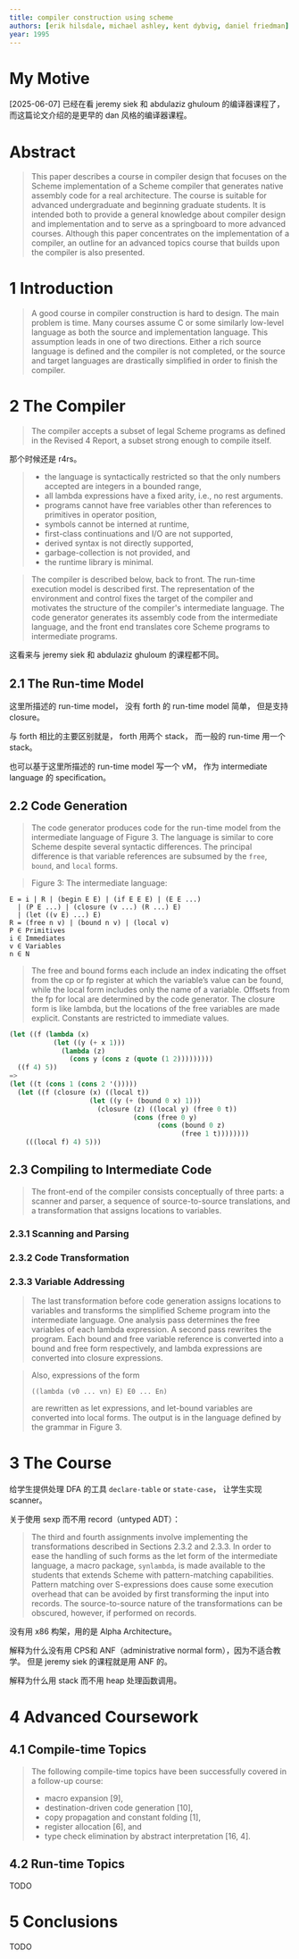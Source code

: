 ```yaml
---
title: compiler construction using scheme
authors: [erik hilsdale, michael ashley, kent dybvig, daniel friedman]
year: 1995
---
```


# My Motive

[2025-06-07] 已经在看 jeremy siek
和 abdulaziz ghuloum 的编译器课程了，
而这篇论文介绍的是更早的 dan 风格的编译器课程。

# Abstract

>  This paper describes a course in compiler design that focuses on
>  the Scheme implementation of a Scheme compiler that generates
>  native assembly code for a real architecture. The course is
>  suitable for advanced undergraduate and beginning graduate
>  students. It is intended both to provide a general knowledge about
>  compiler design and implementation and to serve as a springboard to
>  more advanced courses. Although this paper concentrates on the
>  implementation of a compiler, an outline for an advanced topics
>  course that builds upon the compiler is also presented.

# 1 Introduction

> A good course in compiler construction is hard to design. The main
> problem is time. Many courses assume C or some similarly low-level
> language as both the source and implementation language.  This
> assumption leads in one of two directions. Either a rich source
> language is defined and the compiler is not completed, or the source
> and target languages are drastically simplified in order to finish
> the compiler.

# 2 The Compiler

> The compiler accepts a subset of legal Scheme programs as defined in
> the Revised 4 Report, a subset strong enough to compile itself.

那个时候还是 r4rs。

> - the language is syntactically restricted so that
>   the only numbers accepted are integers in a bounded range,
> - all lambda expressions have a fixed arity, i.e., no rest arguments.
> - programs cannot have free variables other than
>   references to primitives in operator position,
> - symbols cannot be interned at runtime,
> - first-class continuations and I/O are not supported,
> - derived syntax is not directly supported,
> - garbage-collection is not provided, and
> - the runtime library is minimal.

> The compiler is described below, back to front. The run-time
> execution model is described first.  The representation of the
> environment and control fixes the target of the compiler and
> motivates the structure of the compiler's intermediate language.
> The code generator generates its assembly code from the intermediate
> language, and the front end translates core Scheme programs to
> intermediate programs.

这看来与 jeremy siek 和 abdulaziz ghuloum 的课程都不同。

## 2.1 The Run-time Model

这里所描述的 run-time model，
没有 forth 的 run-time model 简单，
但是支持 closure。

与 forth 相比的主要区别就是，
forth 用两个 stack，
而一般的 run-time 用一个 stack。

也可以基于这里所描述的 run-time model 写一个 vM，
作为 intermediate language 的 specification。

## 2.2 Code Generation

> The code generator produces code for the run-time model from the
> intermediate language of Figure 3. The language is similar to core
> Scheme despite several syntactic differences.  The principal
> difference is that variable references are subsumed by the `free`,
> `bound`, and `local` forms.

> Figure 3: The intermediate language:

```bnf
E = i | R | (begin E E) | (if E E E) | (E E ...)
  | (P E ...) | (closure (v ...) (R ...) E)
  | (let ((v E) ...) E)
R = (free n v) | (bound n v) | (local v)
P ∈ Primitives
i ∈ Immediates
v ∈ Variables
n ∈ N
```

> The free and bound forms each include an index indicating the offset
> from the cp or fp register at which the variable’s value can be
> found, while the local form includes only the name of a
> variable. Offsets from the fp for local are determined by the code
> generator. The closure form is like lambda, but the locations of the
> free variables are made explicit. Constants are restricted to
> immediate values.

```scheme
(let ((f (lambda (x)
           (let ((y (+ x 1)))
             (lambda (z)
               (cons y (cons z (quote (1 2)))))))))
  ((f 4) 5))
=>
(let ((t (cons 1 (cons 2 '()))))
  (let ((f (closure (x) ((local t))
                    (let ((y (+ (bound 0 x) 1)))
                      (closure (z) ((local y) (free 0 t))
                               (cons (free 0 y)
                                     (cons (bound 0 z)
                                           (free 1 t))))))))
    (((local f) 4) 5)))
```

## 2.3 Compiling to Intermediate Code

> The front-end of the compiler consists conceptually of three parts:
> a scanner and parser, a sequence of source-to-source translations,
> and a transformation that assigns locations to variables.

### 2.3.1 Scanning and Parsing

### 2.3.2 Code Transformation

### 2.3.3 Variable Addressing

> The last transformation before code generation assigns locations to
> variables and transforms the simplified Scheme program into the
> intermediate language. One analysis pass determines the free
> variables of each lambda expression. A second pass rewrites the
> program. Each bound and free variable reference is converted into a
> bound and free form respectively, and lambda expressions are
> converted into closure expressions.

> Also, expressions of the form
>
>     ((lambda (v0 ... vn) E) E0 ... En)
>
> are rewritten as let expressions, and let-bound variables are
> converted into local forms. The output is in the language defined by
> the grammar in Figure 3.

# 3 The Course

给学生提供处理 DFA 的工具 `declare-table` or `state-case`，
让学生实现 scanner。

关于使用 sexp 而不用 record（untyped ADT）：

> The third and fourth assignments involve implementing the
> transformations described in Sections 2.3.2 and 2.3.3. In order to
> ease the handling of such forms as the let form of the intermediate
> language, a macro package, `synlambda`, is made available to the
> students that extends Scheme with pattern-matching
> capabilities. Pattern matching over S-expressions does cause some
> execution overhead that can be avoided by first transforming the
> input into records. The source-to-source nature of the
> transformations can be obscured, however, if performed on records.

没有用 x86 构架，用的是 Alpha Architecture。

解释为什么没有用 CPS和 ANF（administrative normal form），因为不适合教学。
但是 jeremy siek 的课程就是用 ANF 的。

解释为什么用 stack 而不用 heap 处理函数调用。

# 4 Advanced Coursework

## 4.1 Compile-time Topics

> The following compile-time topics have been successfully covered
> in a follow-up course:
>
> - macro expansion [9],
> - destination-driven code generation [10],
> - copy propagation and constant folding [1],
> - register allocation [6], and
> - type check elimination by abstract interpretation [16, 4].

## 4.2 Run-time Topics

TODO

# 5 Conclusions

TODO
